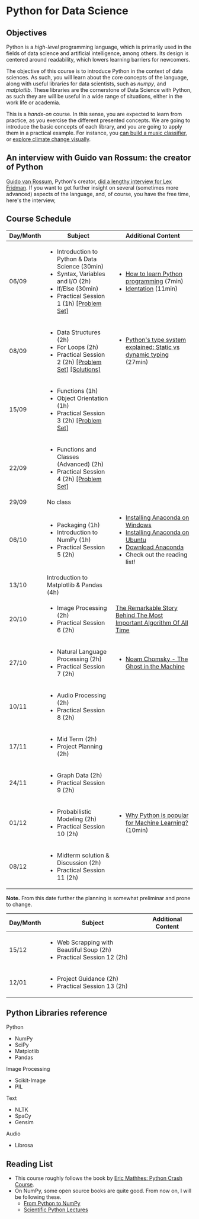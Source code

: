 # Python for Data Science

## Objectives

Python is a _high-level_ programming language, which is primarily used in the fields of data science and artificial intelligence, among others. Its design is centered around readability, which lowers learning barriers for newcomers.

The objective of this course is to introduce Python in the context of data sciences. As such, you will learn about the core concepts of the language, along with useful libraries for data scientists, such as _numpy_, and _matplotlib_. These libraries are the cornerstone of Data Science with Python, as such they are will be useful in a wide range of situations, either in the work life or academia.

This is a _hands-on_ course. In this sense, you are expected to learn from practice, as you exercise the different presented concepts. We are going to introduce the basic concepts of each library, and you are going to apply them in a practical example. For instance, you [can build a music classifier](https://www.kaggle.com/datasets/andradaolteanu/gtzan-dataset-music-genre-classification), or [explore climate change visually](https://www.kaggle.com/code/stephanieorganista/climate-change).

## An interview with Guido van Rossum: the creator of Python

[Guido van Rossum](https://en.wikipedia.org/wiki/Guido_van_Rossum), Python's creator, [did a lengthy interview for Lex Fridman](https://www.youtube.com/embed/-DVyjdw4t9I). If you want to get further insight on several (sometimes more advanced) aspects of the language, and, of course, you have the free time, here's the interview,

## Course Schedule

| Day/Month | Subject |Additional Content   |
|-----------|---------|---------------------|
| 06/09     | <ul><li>Introduction to Python \& Data Science (30min)</li><li>Syntax, Variables and I/O (2h)</li><li>If/Else (30min)</li><li>Practical Session 1 (1h) [[Problem Set]](https://github.com/eddardd/python4ds/blob/main/problem_sets/practical_session_1.md) </li></ul>  | <ul><li>[How to learn Python programming](https://www.youtube.com/watch?v=F2Mx-u7auUs) (7min)</li><li>[Identation](https://www.youtube.com/watch?v=GQf25_9NOts) (11min)</li></ul> |
| 08/09     | <ul><li>Data Structures (2h)</li><li>For Loops (2h)</li><li>Practical Session 2 (2h) [[Problem Set]](https://github.com/eddardd/python4ds/blob/main/problem_sets/practical_session_2.md) [[Solutions]](https://github.com/eddardd/python4ds/tree/main/solutions/session_2)</li></ul>|<ul><li>[Python's type system explained: Static vs dynamic typing](https://www.youtube.com/watch?v=kSXZHRsWXfU) (27min)</li></ul>|
| 15/09     | <ul><li>Functions (1h)</li><li>Object Orientation (1h)</li><li>Practical Session 3 (2h) [[Problem Set]](https://github.com/eddardd/python4ds/blob/main/problem_sets/practical_session_3.md) </li></ul>|
| 22/09     |<ul><li>Functions and Classes (Advanced) (2h)</li><li>Practical Session 4 (2h) [[Problem Set]](https://github.com/eddardd/python4ds/blob/main/problem_sets/practical_session_4.md)</li></ul>||
| 29/09     |No class|
| 06/10     |<ul><li>Packaging (1h)</li><li>Introduction to NumPy (1h)</li><li>Practical Session 5 (2h)</li></ul>|<ul><li>[Installing Anaconda on Windows](https://docs.anaconda.com/free/anaconda/install/windows/)</li><li>[Installing Anaconda on Ubuntu](https://docs.anaconda.com/free/anaconda/install/linux/)</li><li>[Download Anaconda](https://www.anaconda.com/download)</li><li>Check out the reading list!</li></ul>|
| 13/10     |Introduction to Matplotlib & Pandas (4h)|
| 20/10     |<ul><li>Image Processing (2h)</li><li>Practical Session 6 (2h)</li></ul>|[The Remarkable Story Behind The Most Important Algorithm Of All Time](https://www.youtube.com/watch?v=nmgFG7PUHfo)|
| 27/10     |<ul><li> Natural Language Processing (2h) </li><li>Practical Session 7 (2h)</li></ul>|<ul><li>[Noam Chomsky - The Ghost in the Machine](https://www.youtube.com/watch?v=axuGfh4UR9Q)</li></ul>|
| 10/11     |<ul><li> Audio Processing (2h)</li><li>Practical Session 8 (2h)</li></ul>|
| 17/11     | <ul> <li> Mid Term (2h) </li> <li> Project Planning (2h) </li>  </ul> |
| 24/11     | <ul> <li> Graph Data (2h) </li> <li> Practical Session 9 (2h) </li>  </ul> |
| 01/12     | <ul> <li> Probabilistic Modeling (2h) </li> <li> Practical Session 10 (2h) </li> </ul> |<ul><li>[Why Python is popular for Machine Learning?](https://www.youtube.com/watch?v=kSXZHRsWXfU) (10min)</li></ul>|
| 08/12     | <ul> <li> Midterm solution & Discussion (2h) </li> <li> Practical Session 11 (2h) </li> </ul> |

__Note.__ From this date further the planning is somewhat preliminar and prone to change.

| Day/Month | Subject |Additional Content   |
|-----------|---------|---------------------|
| 15/12     | <ul> <li> Web Scrapping with Beautiful Soup (2h) </li> <li> Practical Session 12 (2h) </li> <ul> |
| 12/01     | <ul> <li> Project Guidance (2h) </li> <li> Practical Session 13 (2h) </li> <ul> |

## Python Libraries reference

Python

- NumPy
- SciPy
- Matplotlib
- Pandas

Image Processing

- Scikit-Image
- PIL

Text

- NLTK
- SpaCy
- Gensim

Audio

- Librosa

## Reading List

- This course roughly follows the book by [Eric Mathhes: Python Crash Course](https://ehmatthes.github.io/pcc/).
- On NumPy, some open source books are quite good. From now on, I will be following these.
    - [From Python to NumPy](https://www.labri.fr/perso/nrougier/from-python-to-numpy/)
    - [Scientific Python Lectures](https://lectures.scientific-python.org/)